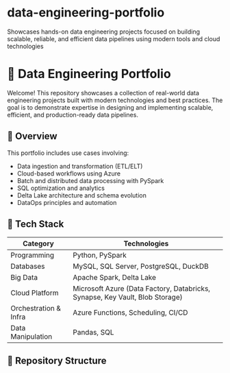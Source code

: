 # data-engineering-portfolio
Showcases hands-on data engineering projects focused on building scalable, reliable, and efficient data pipelines using modern tools and cloud technologies
# 🧠 Data Engineering Portfolio

Welcome! This repository showcases a collection of real-world data engineering projects built with modern technologies and best practices. The goal is to demonstrate expertise in designing and implementing scalable, efficient, and production-ready data pipelines.

## 🚀 Overview

This portfolio includes use cases involving:

- Data ingestion and transformation (ETL/ELT)
- Cloud-based workflows using Azure
- Batch and distributed data processing with PySpark
- SQL optimization and analytics
- Delta Lake architecture and schema evolution
- DataOps principles and automation

## 🧰 Tech Stack

| Category                | Technologies                                                                 |
|------------------------|-------------------------------------------------------------------------------|
| Programming            | Python, PySpark                                                               |
| Databases              | MySQL, SQL Server, PostgreSQL, DuckDB                                         |
| Big Data               | Apache Spark, Delta Lake                                                      |
| Cloud Platform         | Microsoft Azure (Data Factory, Databricks, Synapse, Key Vault, Blob Storage) |
| Orchestration & Infra  | Azure Functions, Scheduling, CI/CD                                            |
| Data Manipulation      | Pandas, SQL                                                                   |

## 📁 Repository Structure

